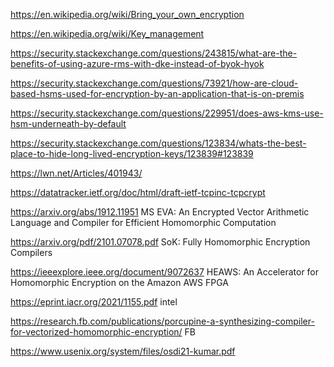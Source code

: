 https://en.wikipedia.org/wiki/Bring_your_own_encryption

https://en.wikipedia.org/wiki/Key_management

https://security.stackexchange.com/questions/243815/what-are-the-benefits-of-using-azure-rms-with-dke-instead-of-byok-hyok

https://security.stackexchange.com/questions/73921/how-are-cloud-based-hsms-used-for-encryption-by-an-application-that-is-on-premis

https://security.stackexchange.com/questions/229951/does-aws-kms-use-hsm-underneath-by-default

https://security.stackexchange.com/questions/123834/whats-the-best-place-to-hide-long-lived-encryption-keys/123839#123839

https://lwn.net/Articles/401943/

https://datatracker.ietf.org/doc/html/draft-ietf-tcpinc-tcpcrypt

https://arxiv.org/abs/1912.11951 MS EVA: An Encrypted Vector Arithmetic Language and Compiler for Efficient Homomorphic Computation

https://arxiv.org/pdf/2101.07078.pdf SoK: Fully Homomorphic Encryption Compilers

https://ieeexplore.ieee.org/document/9072637 HEAWS: An Accelerator for Homomorphic Encryption on the Amazon AWS FPGA

https://eprint.iacr.org/2021/1155.pdf intel

https://research.fb.com/publications/porcupine-a-synthesizing-compiler-for-vectorized-homomorphic-encryption/ FB

https://www.usenix.org/system/files/osdi21-kumar.pdf
